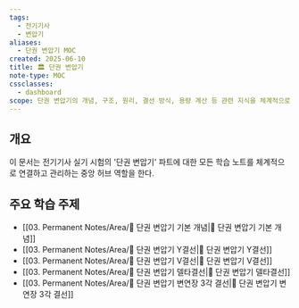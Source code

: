 ```yaml
---
tags:
  - 전기기사
  - 변압기
aliases:
  - 단권 변압기 MOC
created: 2025-06-10
title: 🏛️ 단권 변압기
note-type: MOC
cssclasses:
  - dashboard
scope: 단권 변압기의 개념, 구조, 원리, 결선 방식, 용량 계산 등 관련 지식을 체계적으로 구조화하고 학습 자료를 연결.
---
```


## 개요
이 문서는 전기기사 실기 시험의 '단권 변압기' 파트에 대한 모든 학습 노트를 체계적으로 연결하고 관리하는 중앙 허브 역할을 한다.

## 주요 학습 주제
- [[03. Permanent Notes/Area/📝 단권 변압기 기본 개념|📝 단권 변압기 기본 개념]]
- [[03. Permanent Notes/Area/📝 단권 변압기 Y결선|📝 단권 변압기 Y결선]]
- [[03. Permanent Notes/Area/📝 단권 변압기 V결선|📝 단권 변압기 V결선]]
- [[03. Permanent Notes/Area/📝 단권 변압기 델타결선|📝 단권 변압기 델타결선]]
- [[03. Permanent Notes/Area/📝 단권 변압기 변연장 3각 결선|📝 단권 변압기 변연장 3각 결선]]
